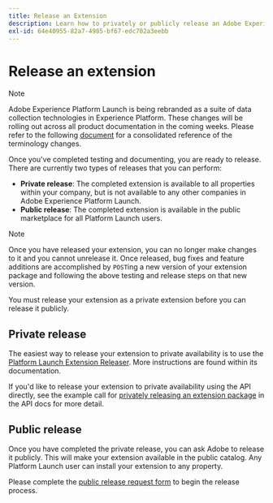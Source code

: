 ```yaml
---
title: Release an Extension
description: Learn how to privately or publicly release an Adobe Experience Platform Launch extension.
exl-id: 64e40955-82a7-4985-bf67-edc702a3eebb
---
```

# Release an extension

>[!NOTE]
>
>Adobe Experience Platform Launch is being rebranded as a suite of data collection technologies in Experience Platform. These changes will be rolling out across all product documentation in the coming weeks. Please refer to the following [document](../../launch-term-updates.md) for a consolidated reference of the terminology changes.

Once you've completed testing and documenting, you are ready to release. There are currently two types of releases that you can perform:

* **Private release**: The completed extension is available to all properties within your company, but is not available to any other companies in Adobe Experience Platform Launch.
* **Public release**: The completed extension is available in the public marketplace for all Platform Launch users.

>[!NOTE]
>
>Once you have released your extension, you can no longer make changes to it and you cannot unrelease it.  Once released, bug fixes and feature additions are accomplished by `POST`ing a new version of your extension package and following the above testing and release steps on that new version.

You must release your extension as a private extension before you can release it publicly.

## Private release

The easiest way to release your extension to private availability is to use the [Platform Launch Extension Releaser](https://www.npmjs.com/package/@adobe/reactor-releaser). More instructions are found within its documentation.

If you'd like to release your extension to private availability using the API directly, see the example call for [privately releasing an extension package](https://developer.adobelaunch.com/api/reference/1.0/extension_packages/release_private/) in the API docs for more detail.

## Public release

Once you have completed the private release, you can ask Adobe to release it publicly.  This will make your extension available in the public catalog.  Any Platform Launch user can install your extension to any property.

Please complete the [public release request form](https://adobe.allegiancetech.com/cgi-bin/qwebcorporate.dll?idx=7DRB5U) to begin the release process.
